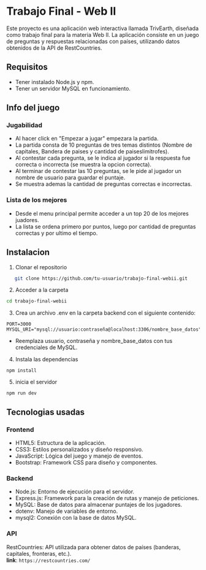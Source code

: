 # Trabajo Final - Web II
Este proyecto es una aplicación web interactiva llamada TrivEarth, diseñada como trabajo final para la materia Web II. La aplicación consiste en un juego de preguntas y respuestas relacionadas con países, utilizando datos obtenidos de la API de RestCountries.

## Requisitos
- Tener instalado Node.js y npm.
- Tener un servidor MySQL en funcionamiento.

## Info del juego
### Jugabilidad
- Al hacer click en "Empezar a jugar" empezara la partida.
- La partida consta de 10 preguntas de tres temas distintos (Nombre de capitales, Bandera de paises y cantidad de paiseslimitrofes).
- Al contestar cada pregunta, se le indica al jugador si la respuesta fue correcta o incorrecta (se muestra la opcion correcta).
- Al terminar de contestar las 10 preguntas, se le pide al jugador un nombre de usuario para guardar el puntaje.
- Se muestra ademas la cantidad de preguntas correctas e incorrectas.

### Lista de los mejores
- Desde el menu principal permite acceder a un top 20 de los mejores juadores.
- La lista se ordena primero por puntos, luego por cantidad de preguntas correctas y por ultimo el tiempo.

## Instalacion
1. Clonar el repositorio
```bash
   git clone https://github.com/tu-usuario/trabajo-final-webii.git
```
2. Acceder a la carpeta
```bash
cd trabajo-final-webii
```
3. Crea un archivo .env en la carpeta backend con el siguiente contenido:
```
PORT=3000
MYSQL_URI="mysql://usuario:contraseña@localhost:3306/nombre_base_datos"
```
- Reemplaza usuario, contraseña y nombre_base_datos con tus credenciales de MySQL.

4. Instala las dependencias
```
npm install
```
5. inicia el servidor
```
npm run dev
```

## Tecnologias usadas
### Frontend
- HTML5: Estructura de la aplicación.
- CSS3: Estilos personalizados y diseño responsivo.
- JavaScript: Lógica del juego y manejo de eventos.
- Bootstrap: Framework CSS para diseño y componentes.
  
### Backend
- Node.js: Entorno de ejecución para el servidor.
- Express.js: Framework para la creación de rutas y manejo de peticiones.
- MySQL: Base de datos para almacenar puntajes de los jugadores.
- dotenv: Manejo de variables de entorno.
- mysql2: Conexión con la base de datos MySQL.

### API
RestCountries: API utilizada para obtener datos de países (banderas, capitales, fronteras, etc.).  
**link**: `https://restcountries.com/`
